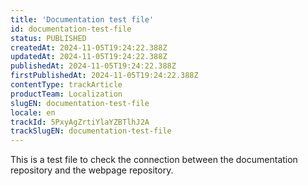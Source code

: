 ```yaml
---
title: 'Documentation test file'
id: documentation-test-file
status: PUBLISHED
createdAt: 2024-11-05T19:24:22.388Z
updatedAt: 2024-11-05T19:24:22.388Z
publishedAt: 2024-11-05T19:24:22.388Z
firstPublishedAt: 2024-11-05T19:24:22.388Z
contentType: trackArticle
productTeam: Localization
slugEN: documentation-test-file
locale: en
trackId: 5PxyAgZrtiYlaYZBTlhJ2A
trackSlugEN: documentation-test-file
---
```


This is a test file to check the connection between the documentation repository and the webpage repository.